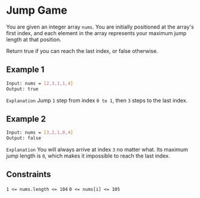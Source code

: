 # Jump Game

You are given an integer array `nums`. You are initially positioned at the array's first index, and each element in the array represents your maximum jump length at that position.

Return true if you can reach the last index, or false otherwise.

## Example 1

```bash
Input: nums = [2,3,1,1,4]
Output: true
```

`Explanation` Jump `1` step from index `0 to 1`, then `3` steps to the last index.

## Example 2

```bash
Input: nums = [3,2,1,0,4]
Output: false
```

`Explanation` You will always arrive at index `3` no matter what. Its maximum jump length is `0`, which makes it impossible to reach the last index.

## Constraints

`1 <= nums.length <= 104`
`0 <= nums[i] <= 105`
